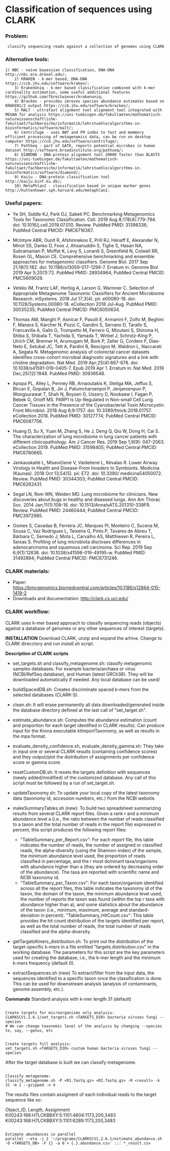 # Classification of sequences using CLARK

### Problem:
	 classify sequencing reads against a collection of genomes using CLARK

### Alternative tools:
	1) NBC - naive bayessian classification, DNA-DNA http://nbc.ece.drexel.edu/;
        2) KRAKEN - k-mer based, DNA-DNA https://ccb.jhu.edu/software/kraken/;
        3) KrakenUniq - k-mer based classification combined with k-mer cardinality estimation, some useful additional features https://github.com/fbreitwieser/krakenuniq;
        4) Bracken - provides imroves species abundance estimates based on KRAKEN1/2 output https://ccb.jhu.edu/software/bracken/;
        5) MALT - ultrafast alignment tool alignment tool integrated with MEGAN for analysis https://uni-tuebingen.de/fakultaeten/mathematisch-naturwissenschaftliche-fakultaet/fachbereiche/informatik/lehrstuehle/algorithms-in-bioinformatics/software/malt/;
        6) Centrifuge - uses BWT and FM index to fast and memmory efficient processing of metagenomics data, can be run on desktop computer https://ccb.jhu.edu/software/centrifuge/;
        7) PathSeq - part of GATK, reports potential microbes in human dataset http://software.broadinstitute.org/pathseq/;
        8) DIAMOND - DNA-protein alignment tool 20000 faster than BLASTX https://uni-tuebingen.de/fakultaeten/mathematisch-naturwissenschaftliche-fakultaet/fachbereiche/informatik/lehrstuehle/algorithms-in-bioinformatics/software/diamond/;
        9) Kaiju - DNA-protein classification tool http://kaiju.binf.ku.dk/;
        10) MetaPhlan2 - classification based in unique marker genes http://huttenhower.sph.harvard.edu/metaphlan2.

### Useful papers:

+ Ye SH, Siddle KJ, Park DJ, Sabeti PC. Benchmarking Metagenomics Tools for Taxonomic Classification. Cell. 2019 Aug 8;178(4):779-794. doi: 10.1016/j.cell.2019.07.010. Review. PubMed PMID: 31398336; PubMed Central PMCID: PMC6716367.

+ McIntyre ABR, Ounit R, Afshinnekoo E, Prill RJ, Hénaff E, Alexander N, Minot SS, Danko D, Foox J, Ahsanuddin S, Tighe S, Hasan NA, Subramanian P, Moffat K, Levy S, Lonardi S, Greenfield N, Colwell RR, Rosen GL, Mason CE. Comprehensive benchmarking and ensemble approaches for metagenomic classifiers. Genome Biol. 2017 Sep 21;18(1):182. doi: 10.1186/s13059-017-1299-7. Erratum in: Genome Biol. 2019 Apr 5;20(1):72. PubMed PMID: 28934964; PubMed Central PMCID: PMC5609029.

+ Velsko IM, Frantz LAF, Herbig A, Larson G, Warinner C. Selection of Appropriate Metagenome Taxonomic Classifiers for Ancient Microbiome Research. mSystems. 2018 Jul 17;3(4). pii: e00080-18. doi: 10.1128/Systems.00080-18. eCollection 2018 Jul-Aug. PubMed PMID: 30035235; PubMed Central PMCID: PMC6050634.

+ Thomas AM, Manghi P, Asnicar F, Pasolli E, Armanini F, Zolfo M, Beghini F, Manara S, Karcher N, Pozzi C, Gandini S, Serrano D, Tarallo S, Francavilla A, Gallo G, Trompetto M, Ferrero G, Mizutani S, Shiroma H, Shiba S, Shibata T, Yachida S, Yamada T, Wirbel J, Schrotz-King P, Ulrich CM, Brenner H, Arumugam M, Bork P, Zeller G, Cordero F, Dias-Neto E, Setubal JC, Tett A, Pardini B, Rescigno M, Waldron L, Naccarati A, Segata N. Metagenomic analysis of colorectal cancer datasets identifies cross-cohort microbial diagnostic signatures and a link with choline degradation. Nat Med. 2019 Apr;25(4):667-678. doi: 10.1038/s41591-019-0405-7. Epub 2019 Apr 1. Erratum in: Nat Med. 2019 Dec;25(12):1948. PubMed PMID: 30936548.

+ Apopa PL, Alley L, Penney RB, Arnaoutakis K, Steliga MA, Jeffus S, Bircan E, Gopalan B, Jin J, Patumcharoenpol P, Jenjaroenpun P, Wongsurawat T, Shah N, Boysen G, Ussery D, Nookaew I, Fagan P, Bebek G, Orloff MS. PARP1 Is Up-Regulated in Non-small Cell Lung Cancer Tissues in the Presence of the Cyanobacterial Toxin Microcystin. Front Microbiol. 2018 Aug 6;9:1757. doi: 10.3389/fmicb.2018.01757. eCollection 2018. PubMed PMID: 30127774; PubMed Central PMCID: PMC6087756.

+ Huang D, Su X, Yuan M, Zhang S, He J, Deng Q, Qiu W, Dong H, Cai S. The characterization of lung microbiome in lung cancer patients with different clinicopathology. Am J Cancer Res. 2019 Sep 1;9(9): 047-2063. eCollection 2019. PubMed PMID: 31598405; PubMed Central PMCID: PMC6780665.

+ Jankauskaitė L, Misevičienė V, Vaidelienė L, Kėvalas R. Lower Airway Virology in Health and Disease-From Invaders to Symbionts. Medicina (Kaunas). 2018 Oct 13;54(5). pii: E72. doi: 10.3390/ medicina54050072. Review. PubMed PMID: 30344303; PubMed Central PMCID: PMC6262431.

+ Segal LN, Rom WN, Weiden MD. Lung microbiome for clinicians. New discoveries about bugs in healthy and diseased lungs. Ann Am Thorac Soc. 2014 Jan;11(1):108-16. doi: 10.1513/AnnalsATS.201310-339FR. Review. PubMed PMID: 24460444; PubMed Central PMCID: PMC3972985.

+ Gomes S, Cavadas B, Ferreira JC, Marques PI, Monteiro C, Sucena M, Sousa C, Vaz Rodrigues L, Teixeira G, Pinto P, Tavares de Abreu T, Bárbara C, Semedo J, Mota L, Carvalho AS, Matthiesen R, Pereira L, Seixas S. Profiling of lung microbiota discloses differences in adenocarcinoma and squamous cell carcinoma. Sci Rep. 2019 Sep 6;9(1):12838. doi: 10.1038/s41598-019-49195-w. PubMed PMID: 31492894; PubMed Central PMCID: PMC6731246.


### CLARK materials:
+ Paper: https://bmcgenomics.biomedcentral.com/articles/10.1186/s12864-015-1419-2
+ Downloads and documentation: http://clark.cs.ucr.edu/


### CLARK workflow:

CLARK uses k-mer based approach to classify sequencing reads (objects) against a database of genomes or any other sequences of interest (targets).

**INSTALLATION**
Download CLARK, unzip and expand the arhive. Change to CLARK direcctory and run *install.sh* script.

**Description of CLARK scripts**
 + set_targets.sh and classify_metagenome.sh: classify metagenomic samples databases. For example bacteria/archaea or virus (NCBI/RefSeq database), and Human (latest GRCh38). They will be downloaded automatically if needed. Any local database can be used/

 + buildSpacedDB.sh: Creates discriminate spaced k-mers from the selected databases (CLARK-S).

+ clean.sh: It will erase permanently all data downloaded/generated inside the database directory defined at the last call of "set_target.sh".

+ estimate_abundance.sh: Computes the abundance estimation (count and proportion for each target identified in CLARK results). Can produce input for the Krona executable ktImportTaxonomy, as well as results in the mpa format.

+ evaluate_density_confidence.sh, evaluate_density_gamma.sh: They take in input one or several CLARK results (containing confidence scores) and they output/plot the distribution of assignments per confidence score or gamma score.

+ resetCustomDB.sh: It resets the targets definition with sequences (newly added/modified) of the customized database. Any call of this script must be followed by a run of set_target.sh.

+ updateTaxonomy.sh: To update your local copy of the latest taxonomy data (taxonomy id, accession numbers, etc.) from the NCBI website.

+ makeSummaryTables.sh (new): To build two spreadsheet summarizing results from several CLARK report files. Given a rank r and a minimum abundance level a (i.e., the ratio between the number of reads classified to a taxon and the total number of reads in the report file) expressed in percent, this script produces the following report files:
	- "TableSummary_per_Report.csv":
	For each report file, this table indicates the number of reads, the number of assigned or classified reads, the alpha-diversity (using the Shannon-index) of the sample, the minimum abundance level 	used, the proportion of reads classified in percentage, and the r most dominant taxa/organisms with abundance higher than a (they are ordered by decreasing order of the abundance). The taxa are 	reported with scientific name and NCBI taxonomy id.
	- "TableSummary_per_Taxon.csv":
	For each taxon/organism identified across all the report files, this table indicates the taxonomy id of the taxon, the domain of the taxon, the minimum abundance level used, the number of reports 	the taxon was found (within the top r taxa with abundance higher than a), and some statistics about the abundance of the taxon (i.e., minimum, maximum, average and standard-deviation in percent).
	"TableSummary_HitCount.csv":
	This table provides the hit count distribution of the targets identified per report, as well as the total number of reads, the total number of reads classified and the alpha-diversity.

+ getTargetsKmers_distribution.sh: To print out the distribution of the target-specific k-mers in a file entitled "targets.distribution.csv" in the working database. The parameters for this script are the key parameters used for creating the database, i.e., the k-mer length and the minimum k-mers frequency (default 0).

+ extractSequences.sh (new) To extract/filter from the input data, the sequences identified to a specific taxon once the classification is done. This can be used for downstream analysis (analysis of contaminants, genome assembly, etc.).

**Commands**
Standard analysis with k-mer length 31 (default)

```

Create targets for microorganisms only analysis:
CLARKSCV1.2.6.1/set_targets.sh <TARGETS_DIR> bacteria viruses fungi --species
# We can change taxonomic level of the analysis by changing --species to, say, --genus, etc

```

```

Create targets full analysis:
set_targets.sh <TARGETS_DIR> custom human bacteria viruses fungi --species

```

After the target database is built we can classify metagenome.

```

Classify metagenome:
classify_metagenome.sh -P <R1.fastq.gz> <R2.fastq.gz> -R <result> -k 31 -m 1 --gzipped -n 4

```

The results files contain assigment of each individual reads to the target sequence like so:

Object_ID, Length, Assignment
K00243:168:H7LCKBBXY:5:1101:4604:1173,200,3483
K00243:168:H7LCKBBXY:5:1101:6289:1173,200,3483


```

Estimate abundances in parallel
parallel --eta -j 2 '~/programs/CLARKSCV1.2.6.1/estimate_abundance.sh -D <TARGETS_DB> -F {} -a 0 > {.}.abundance.csv' ::: *_result.csv


```










































